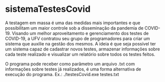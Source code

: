 # sistemaTestesCovid
A testagem em massa é uma das medidas mais importantes e que possibilitam um maior controle sob a disseminação da pandemia de COVID-19. Visando um melhor aproveitamento e gerenciamento dos testes de COVID-19, a UFV contratou seu grupo de programadores para criar um sistema que auxilie na gestão dos mesmos. A ideia é que seja possível ter um sistema capaz de cadastrar novos testes, armazenar informações sobre cada teste realizado e visualizar um relatório sobre todos os testes feitos.

O programa pode receber como parâmetro um arquivo .txt com informações sobre testes já realizados, é uma forma alternativa de execução do programa. 
Ex.: ./testesCovid.exe testes.txt
